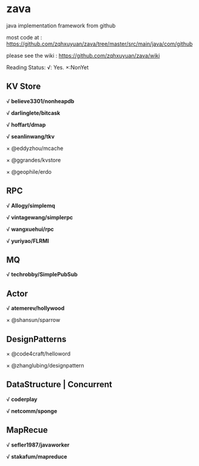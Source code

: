 zava
====

java implementation framework from github

most code at : https://github.com/zqhxuyuan/zava/tree/master/src/main/java/com/github

please see the wiki : https://github.com/zqhxuyuan/zava/wiki


Reading Status: √: Yes. ×:NonYet

## KV Store

√ **believe3301/nonheapdb**

√ **darlinglete/bitcask**

√ **hoffart/dmap**

√ **seanlinwang/tkv**

× @eddyzhou/mcache

× @ggrandes/kvstore

× @geophile/erdo

## RPC

√ **Allogy/simplemq**

√ **vintagewang/simplerpc**

√ **wangxuehui/rpc**

√ **yuriyao/FLRMI**

## MQ

√ **techrobby/SimplePubSub**

## Actor

√ **atemerev/hollywood**

× @shansun/sparrow

## DesignPatterns

× @code4craft/helloword

× @zhanglubing/designpattern


## DataStructure | Concurrent

√ **coderplay**

√ **netcomm/sponge**


## MapRecue

√ **sefler1987/javaworker**

√ **stakafum/mapreduce**
